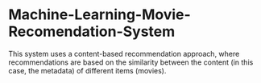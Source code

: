 # Machine-Learning-Movie-Recomendation-System
This system uses a content-based recommendation approach, where recommendations are based on the similarity between the content (in this case, the metadata) of different items (movies).
